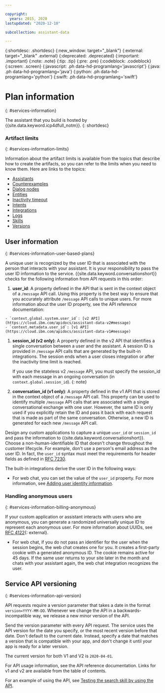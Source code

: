 ```yaml
---

copyright:
  years: 2015, 2020
lastupdated: "2020-12-10"

subcollection: assistant-data

---
```


{:shortdesc: .shortdesc}
{:new_window: target="_blank"}
{:external: target="_blank" .external}
{:deprecated: .deprecated}
{:important: .important}
{:note: .note}
{:tip: .tip}
{:pre: .pre}
{:codeblock: .codeblock}
{:screen: .screen}
{:javascript: .ph data-hd-programlang='javascript'}
{:java: .ph data-hd-programlang='java'}
{:python: .ph data-hd-programlang='python'}
{:swift: .ph data-hd-programlang='swift'}

# Plan information
{: #services-information}

The assistant that you build is hosted by {{site.data.keyword.icp4dfull_notm}}.
{: shortdesc}

### Artifact limits
{: #services-information-limits}

Information about the artifact limits is available from the topics that describe how to create the artifacts, so you can refer to the limits when you need to know them. Here are links to the topics:

- [Assistants](/docs/assistant-data?topic=assistant-data-assistant-add#assistant-add-limits)
- [Counterexamples](/docs/assistant-data?topic=assistant-data-irrelevance-detection#irrelevance-detection-limits)
- [Dialog nodes](/docs/assistant-data?topic=assistant-data-dialog-tasks#dialog-tasks-node-limits)
- [Entities](/docs/assistant-data?topic=assistant-data-entities#entities-limits)
- [Inactivity timeout](/docs/assistant-data?topic=assistant-data-assistant-settings#assistant-settings-session-limits)
- [Intents](/docs/assistant-data?topic=assistant-data-intents#intents-limits)
- [Integrations](/docs/assistant-data?topic=assistant-data-deploy-integration-add#deploy-integration-add-limits)
- [Logs](/docs/assistant-data?topic=assistant-data-logs#logs-limits)
- [Skills](/docs/assistant-data?topic=assistant-data-skill-add#skill-add-limits)
- [Versions](/docs/assistant-data?topic=assistant-data-versions#versions-limits)

## User information
{: #services-information-user-based-plans}

A unique user is recognized by the user ID that is associated with the person that interacts with your assistant. It is your responsibility to pass the user ID information to the service. {{site.data.keyword.conversationshort}} checks for the following information from API requests in this order:

  1.  **user_id**: A property defined in the API that is sent in the context object of a `/message` API call. Using this property is the best way to ensure that you accurately attribute `/message` API calls to unique users. For more information about the user ID property, see the API reference documentation:
  
    - `context.global.system.user_id`: [v2 API](https://cloud.ibm.com/apidocs/assistant-data-v2#message)
    - `context.metadata.user_id`: [v1 API](https://cloud.ibm.com/apidocs/assistant-data-v1#message)

  1.  **session_id (v2 only)**: A property defined in the v2 API that identifies a single conversation between a user and the assistant. A session ID is provided in `/message` API calls that are generated by the built-in integrations. The session ends when a user closes integration or after the inactivity time limit is reached.

      If you use the stateless v2 `/message` API, you must specify the session_id with each message in an ongoing conversation (in `context.global.session_id`).
      {: note}

  1.  **conversation_id (v1 only)**: A property defined in the v1 API that is stored in the context object of a `/message` API call. This property can be used to identify multiple `/message` API calls that are associated with a single conversational exchange with one user. However, the same ID is only used if you explicitly retain the ID and pass it back with each request that is made as part of the same conversation. Otherwise, a new ID is generated for each new `/message` API call.

Design any custom applications to capture a unique `user_id` or `session_id` and pass the information to {{site.data.keyword.conversationshort}}. Choose a non-human-identifiable ID that doesn't change throughout the customer lifecycle. For example, don't use a person's email address as the user ID. In fact, the `user_id` syntax must meet the requirements for header fields as defined in [RFC 7230](https://tools.ietf.org/html/rfc7230#section-3.2).

The built-in integrations derive the user ID in the following ways: 

- For web chat, you can set the value of the `user_id` property. For more information, see [Adding user identity information](/docs/assistant-data?topic=assistant-data-deploy-web-chat#deploy-web-chat-userid).

### Handling anonymous users
{: #services-information-billing-anonymous}

If your custom application or assistant interacts with users who are anonymous, you can generate a randomized universally unique ID to represent each anonymous user. For more information about UUIDs, see [RFC 4122](https://tools.ietf.org/html/rfc4122.html){: external}.

- For web chat, if you do not pass an identifier for the user when the session begins, the web chat creates one for you. It creates a first-party cookie with a generated anonymous ID. The cookie remains active for 45 days. If the same user returns to your site later in the month and chats with your assistant again, the web chat integration recognizes the user.

## Service API versioning
{: #services-information-api-version}

API requests require a version parameter that takes a date in the format `version=YYYY-MM-DD`. Whenever we change the API in a backwards-incompatible way, we release a new minor version of the API.

Send the version parameter with every API request. The service uses the API version for the date you specify, or the most recent version before that date. Don't default to the current date. Instead, specify a date that matches a version that is compatible with your app, and don't change it until your app is ready for a later version.

The current version for both V1 and V2 is `2020-04-01`.

For API usage information, see the API reference documentation. Links for v1 and v2 are available from the table of contents. 

For an example of using the API, see [Testing the search skill by using the API](/docs/assistant-data?topic=assistant-data-skill-search-add#search-skill-add-test-via-api).
